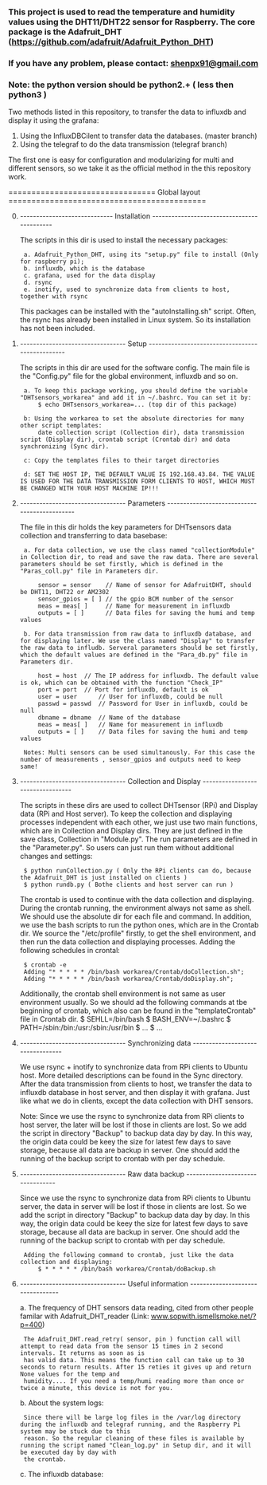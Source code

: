 ### This project is used to read the temperature and humidity values using the DHT11/DHT22 sensor for Raspberry. The core package is the Adafruit_DHT (https://github.com/adafruit/Adafruit_Python_DHT)
### If you have any problem, please contact: shenpx91@gmail.com
### Note: the python version should be python2.+ ( less then python3 )

Two methods listed in this repository, to transfer the data to influxdb and display it using the grafana:

1. Using the InfluxDBCilent to transfer data the databases. (master branch)
2. Using the telegraf to do the data transmission           (telegraf branch) 

The first one is easy for configuration and modularizing for multi and different sensors,
so we take it as the official method in the this repository work.

================================ Global layout ===========================================

0. ----------------------------- Installation  -------------------------------------------

	The scripts in this dir is used to install the necessary packages:

		a. Adafruit_Python_DHT, using its "setup.py" file to install (Only for raspberry pi);
		b. influxdb, which is the database
		c. grafana, used for the data display
		d. rsync
		e. inotify, used to synchronize data from clients to host, together with rsync
	
	This packages can be installed with the "autoInstalling.sh" script. Often, the rsync has
	already been installed in Linux system. So its installation has not been included.
	

1. --------------------------------- Setup ------------------------------------------------

	The scripts in this dir are used for the software config. The main file is the "Config.py" file
	for the global environment, influxdb and so on.

		a. To keep this package working, you should define the variable "DHTsensors_workarea" and add it in ~/.bashrc. You can set it by:
			$ echo DHTsensors_workarea=... (top dir of this package)

		b: Using the workarea to set the absolute directories for many other script templates:
			date collection script (Collection dir), data transmission script (Display dir), crontab script (Crontab dir) and data synchronizing (Sync dir).

		c: Copy the templates files to their target directories

		d: SET THE HOST IP, THE DEFAULT VALUE IS 192.168.43.84. THE VALUE IS USED FOR THE DATA TRANSMISSION FORM CLIENTS TO HOST, WHICH MUST BE CHANGED WITH YOUR HOST MACHINE IP!!!


2. --------------------------------- Parameters ---------------------------------------------

	The file in this dir holds the key parameters for DHTsensors data collection and transferring to data basebase:

		a. For data collection, we use the class named "collectionModule" in Collection dir, to read and save the raw data. There are several parameters should be set firstly, which is defined in the "Paras_coll.py" file in Parameters dir.

			sensor = sensor	   // Name of sensor for AdafruitDHT, should be DHT11, DHT22 or AM2302
			sensor_gpios = [ ] // the gpio BCM number of the sensor
			meas = meas[ ]     // Name for measurement in influxdb
			outputs = [ ]	   // Data files for saving the humi and temp values

		b. For data transmission from raw data to influxdb database, and for displaying later. We use the class named "Display" to transfer the raw data to infludb. Serveral parameters should be set firstly, which the default values are defined in the "Para_db.py" file in Parameters dir.

			host = host	 // The IP address for influxdb. The default value is ok, which can be obtained with the function "Check_IP"
			port = port	 // Port for influxdb, default is ok
			user = user      // User for influxdb, could be null
			passwd = passwd  // Password for User in influxdb, could be null
			dbname = dbname  // Name of the database
			meas = meas[ ]   // Name for measurement in influxdb
			outputs = [ ]	 // Data files for saving the humi and temp values
	
		Notes: Multi sensors can be used simultanously. For this case the number of measurements , sensor_gpios and outputs need to keep same!


3. --------------------------------- Collection and Display ---------------------------------

	The scripts in these dirs are used to collect DHTsensor (RPi) and Display data (RPi and Host server).
	To keep the collection and displaying processes independent with each other, we just use two main functions,
	which are in Collection and Display dirs. They are just defined in the save class, Collection in "Module.py".
	The run parameters are defined in the "Parameter.py". So users can just run them without additional changes and settings:

		$ python runCollection.py ( Only the RPi clients can do, because the Adafruit_DHT is just installed on clients )
		$ python rundb.py ( Bothe clients and host server can run )


	The crontab is used to continue with the data collection and displaying. During the crontab running, the environment always not same as shell. We should use the absolute dir for each file and command. In addition, we use the bash scripts to run the python ones, which are in the Crontab dir. We source the "/etc/profile" firstly, to get the shell environment, and then run the data collection and displaying processes. Adding the following schedules in crontal:

		$ crontab -e
		Adding "* * * * * /bin/bash workarea/Crontab/doCollection.sh";
		Adding "* * * * * /bin/bash workarea/Crontab/doDisplay.sh";
	
	Additionally, the crontab shell environment is not same as user environment usually. So we should ad the following commands at tbe beginning of crontab, which also can be found in the "templateCrontab" file in Crontab dir.
		$ SEHLL=/bin/bash
		$ BASH_ENV=~/.bashrc
		$ PATH=/sbin:/bin:/usr:/sbin:/usr/bin
		$ ...
		$ ...

4. --------------------------------- Synchronizing data  ---------------------------------

	We use rsync + inotify to synchronize data from RPi clients to Ubuntu host. More detailed descriptions can be found in the Sync directory.
	After the data transmission from clients to host, we transfer the data to influxdb database in host server, and then display it with grafana. Just like what we do in clients, except the data collection with DHT sensors.

	Note: Since we use the rsync to synchronize data from RPi clients to host server, the later will be lost if those in clients are lost. So we add the script in directory "Backup" to backup data day by day. In this way, the origin data could be keey the size for latest few days to save storage, because all data are backup in server. One should add the running of the backup script to crontab with per day schedule.


5. --------------------------------- Raw data backup ---------------------------------

	Since we use the rsync to synchronize data from RPi clients to Ubuntu server, the data in server will be lost if those in clients are lost. 
	So we add the script in directory "Backup" to backup data day by day. In this way, the origin data could be keey the size for latest few days 
	to save storage, because all data are backup in server. One should add the running of the backup script to crontab with per day schedule.
		
		Adding the following command to crontab, just like the data collection and displaying:
			$ * * * * * /bin/bash workarea/Crontab/doBackup.sh


6. --------------------------------- Useful information  ---------------------------------

	a. The frequency of DHT sensors data reading, cited from other people familar with Adafruit_DHT_reader (Link:	www.sopwith.ismellsmoke.net/?p=400) 

		The Adafruit_DHT.read_retry( sensor, pin ) function call will attempt to read data from the sensor 15 times in 2 second intervals. It returns as soon as is
		has valid data. This means the function call can take up to 30 seconds to return results. After 15 reties it gives up and return None values for the temp and
		humidity.... If you need a temp/humi reading more than once or twice a minute, this device is not for you.


	b. About the system logs: 

		Since there will be large log files in the /var/log directory during the influxdb and telegraf running, and the Raspberry Pi system may be stuck due to this
		reason. So the regular cleaning of these files is available by running the script named "Clean_log.py" in Setup dir, and it will be executed day by day with
		the crontab.

	c. The influxdb database:
		




